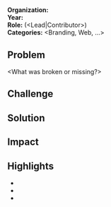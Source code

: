 # <Project Title>

**Organization:** <Org>  
**Year:** <YYYY>  
**Role:** <Role> (<Lead|Contributor>)  
**Categories:** <Branding, Web, ...>

## Problem
<What was broken or missing?>

## Challenge
<Context or constraints that made this tricky>

## Solution
<What you delivered. Emphasise your contribution.>

## Impact
<Outcomes and measurable results.>

## Highlights
- <One-liner impact>
- <Outcome with a number>
- <Interesting detail>
